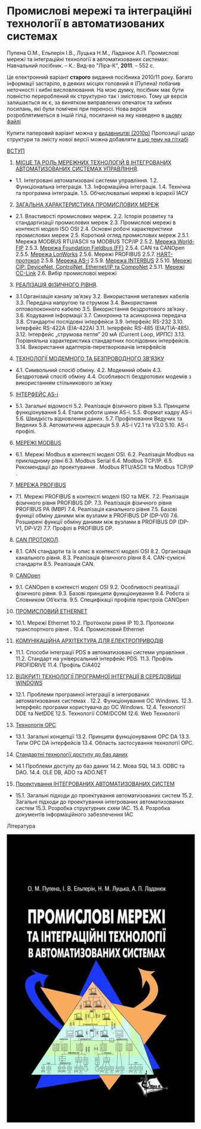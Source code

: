 # Промислові мережі та інтеграційні технології в автоматизованих системах

Пупена О.М., Ельперін І.В., Луцька Н.М., Ладанюк А.П. Промислові мережі та інтеграційні технології в автоматизованих системах: Навчальний посібник. – К.: Вид-во "Ліра-К", **2011**. – 552 с.

Це електронний варіант **старого** видання посібника 2010/11 року. Багато інформації застаріло, в деяких  місцях головний я (Пупена) побачив неточності і хибні висловлювання. На мою думку, посібник має бути повністю перероблений як структурно так і змістовно. Тому ця версія залишається як є, за винятком виправлених опечаток та хибних посилань, які були помічені при переносі. Нова версія розроблятиметься в іншій гілці, посилання на яку наведено в [цьому файлі](../README.md)  

Купити паперовий варіант можна у [видавництві (2010р)](https://lira-k.com.ua/books/tehnichni/promyslovi-merezhi-ta-integracijni-tehnologiji-v-avtomatyzovanyh-systemah.html) Пропозиції щодо структури та змісту нової версії можна добавляти [в цю тему на гітхабі](https://github.com/pupenasan/fieldbusbook/issues/1) 

[ВСТУП](vstup.md)

1) [МІСЦЕ ТА РОЛЬ МЕРЕЖНИХ ТЕХНОЛОГІЙ В ІНТЕГРОВАНИХ АВТОМАТИЗОВАНИХ СИСТЕМАХ УПРАВЛІННЯ](1.md).

- 1.1. Інтегровані автоматизовані системи управління. 1.2. Функціональна інтеграція. 1.3. Інформаційна інтеграція. 1.4. Технічна та програмна інтеграція. 1.5. Обчислювальні мережі в ієрархії ІАСУ

2) [ЗАГАЛЬНА ХАРАКТЕРИСТИКА ПРОМИСЛОВИХ МЕРЕЖ](2.md)

- 2.1. Властивості промислових мереж. 2.2. Історія розвитку та стандартизації промислових мереж 2.3. Промислові мережі в контексті моделі ISO OSI  2.4. Основні робочі характеристики промислових мереж 2.5. Короткий огляд промислових мереж 2.5.1. Мережа MODBUS RTU/ASCII та MODBUS TCP/IP 2.5.2. [Мережа World-FIP](2_5_2.md) 2.5.3. [Мережа Foundation Fieldbus (FF)](2_5_3.md) 2.5.4. CAN та CANOpen 2.5.5. [Мережа LonWorks](2_5_5.md) 2.5.6. Мережі PROFIBUS 2.5.7. [HART-протокол](2_5_7.md) 2.5.8. [Мережа AS-і](2_5_8.md)  2.5.9. [Мережа INTERBUS](2_5_9.md)  2.5.10. [Мережі CIP: DeviceNet, ControlNet, Ethernet/IP та CompoNet](2_5_10.md) 2.5.11. [Мережі CC-Link](2_5_11.md) 2.6. Вибір промислової мережі

3) [РЕАЛІЗАЦІЯ ФІЗИЧНОГО РІВНЯ](3.md).

- 3.1.Організація каналу зв’язку 3.2. Використання металевих кабелів 3.3. Передача напругою та струмом 3.4. Використання оптоволоконного кабелю 3.5. Використання бездротового зв’язку . 3.6. Кодування інформації 3.7. Синхронна та асинхронна передача 3.8. Стандартні послідовні інтерфейси 3.9. Інтерфейс RS-232 3.10. Інтерфейс RS-422A (EIA-422A) 3.11. Інтерфейс RS-485 (EIA/TIA-485). 3.12. Інтерфейс „струмова петля” 20 мА (Current Loop, ИРПС) 3.13. Порівняльна характеристика стандартних послідовних інтерфейсів. 3.14. Використання адаптерів-перетворювачів інтерфейсів

4) [ТЕХНОЛОГІЇ МОДЕМНОГО ТА БЕЗПРОВОДНОГО ЗВ’ЯЗКУ](4.md)

- 4.1. Символьний спосіб обміну. 4.2. Модемний обмін 4.3. Бездротовий спосіб обміну 4.4. Особливості бездротових модемів з використанням стільникового зв’язку

5) [ІНТЕРФЕЙС AS-i](5.md)

- 5.1. Загальні відомості 5.2. Реалізація фізичного рівня 5.3. Принципи функціонування 5.4. Етапи роботи шини AS-i. 5.5. Формат кадру AS-i 5.6. Швидкість відновлення даних. 5.7. Профілювання Ведучих та Ведених  5.8. Автоматична адресація 5.9. AS-i V2.1 та V3.0 5.10. AS-i профілі.

6) [МЕРЕЖІ MODBUS](6.md)

- 6.1. Мережі Modbus в контексті моделі OSI. 6.2. Реалізація Modbus на прикладному рівні 6.3. Modbus Serial 6.4. Modbus TCP/IP. 6.5. Рекомендації до проектування . Modbus RTU/ASCII та Modbus TCP/IP .

7) [МЕРЕЖА PROFIBUS](7.md)

- 7.1. Мережі PROFIBUS в контексті моделі ISO та МЕК. 7.2. Реалізація фізичного рівня PROFIBUS DP. 7.3. Реалізація фізичного рівня PROFIBUS PA (MBP) 7.4. Реалізація канального рівня 7.5. Базові функції обміну даними між вузлами в PROFIBUS DP (DP-V0) 7.6. Розширені функції обміну даними між вузлами в PROFIBUS DP (DP-V1, DP-V2) 7.7. Профілі в PROFIBUS DP.

8) [CAN ПРОТОКОЛ](8.md).

- 8.1. CAN стандарти та їх опис в контексті моделі OSI 8.2. Організація канального рівня.  8.3. Реалізація фізичного рівня 8.4. CAN-сумісні стандарти 8.5. Реалізація CAN.

9) [CANOpen](9.md)

- 9.1. CANOpen в контексті моделі OSI 9.2. Особливості реалізації фізичного рівня. 9.3. Базові принципи функціонування 9.4. Робота зі Словником Об’єктів. 9.5. Специфікації профілів пристроїв CANOpen

10) [ПРОМИСЛОВИЙ ETHERNET](10.md)

- 10.1. Мережі Ethernet 10.2. Протоколи рівня ІР 10.3. Протоколи транспортного рівня . 10.4. Промисловий Ethernet

11) [КОМУНІКАЦІЙНА АРХІТЕКТУРА ДЛЯ ЕЛЕКТРОПРИВОДІВ](11.md)

- 11.1. Способи інтеграції PDS в автоматизовані системи управління . 11.2. Стандарт на універсальний інтерфейс PDS. 11.3. Профіль PROFIDRIVE 11.4. Профіль CiA402

12) [ВІДКРИТІ ТЕХНОЛОГІЇ ПРОГРАМНОЇ ІНТЕГРАЦІЇ В СЕРЕДОВИЩІ WINDOWS](12.md) 

- 12.1. Проблеми програмної інтеграції в інтегрованих автоматизованих системах . 12.2. Функціонування ОС Windows. 12.3. Інтерфейс програми користувача до ОС Windows. 12.4. Технології DDE та NetDDE 12.5. Технології СОМ/DCOM 12.6. Web Технології

13) [Технологія ОРС](13.md)

- 13.1. Загальні концепції 13.2. Принципи функціонування ОРС DA 13.3. Типи ОРС DA інтерфейсів 13.4. Область застосування технології ОРС.

14) [Стандартні технології доступу до баз даних](14.md)

- 14.1 Проблеми доступу до баз даних 14.2. Мова SQL 14.3. ODBC та DAO. 14.4. OLE DB, ADO та ADO.NET

15. [Проектування ІНТЕГРОВАНИХ АВТОМАТИЗОВАНИХ СИСТЕМ](15.md) 

- 15.1. Загальні підходи до проектування автоматизованих систем 15.2. Загальні підходи до проектування інтегрованих автоматизованих систем  15.3. Розробка структурних схем ІАС. 15.4. Розробка документів інформаційного забезпечення ІАС

Література

![](media/titul.jpg)
